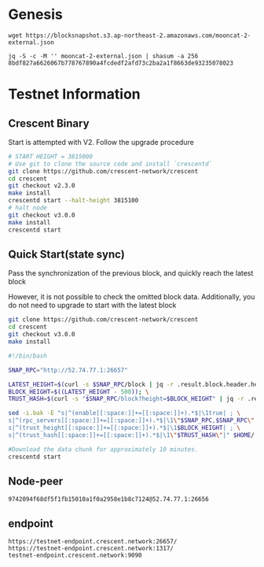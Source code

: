 # Genesis

```
wget https://blocksnapshot.s3.ap-northeast-2.amazonaws.com/mooncat-2-external.json

jq -S -c -M '' mooncat-2-external.json | shasum -a 256
8bdf827a6626067b778767890a4fcdedf2afd73c2ba2a1f8663de93235078023
```

# Testnet Information

## Crescent Binary

Start is attempted with V2. Follow the upgrade procedure
```bash
# START HEIGHT = 3815000
# Use git to clone the source code and install `crescentd`
git clone https://github.com/crescent-network/crescent
cd crescent
git checkout v2.3.0
make install
crescentd start --halt-height 3815100
# halt node
git checkout v3.0.0
make install
crescentd start 
```
## Quick Start(state sync)
Pass the synchronization of the previous block, and quickly reach the latest block

However, it is not possible to check the omitted block data. Additionally, you do not need to upgrade to start with the latest block

```bash
git clone https://github.com/crescent-network/crescent
cd crescent
git checkout v3.0.0
make install

#!/bin/bash

SNAP_RPC="http://52.74.77.1:26657"

LATEST_HEIGHT=$(curl -s $SNAP_RPC/block | jq -r .result.block.header.height); \
BLOCK_HEIGHT=$((LATEST_HEIGHT - 500)); \
TRUST_HASH=$(curl -s "$SNAP_RPC/block?height=$BLOCK_HEIGHT" | jq -r .result.block_id.hash)

sed -i.bak -E "s|^(enable[[:space:]]+=[[:space:]]+).*$|\1true| ; \
s|^(rpc_servers[[:space:]]+=[[:space:]]+).*$|\1\"$SNAP_RPC,$SNAP_RPC\"| ; \
s|^(trust_height[[:space:]]+=[[:space:]]+).*$|\1$BLOCK_HEIGHT| ; \
s|^(trust_hash[[:space:]]+=[[:space:]]+).*$|\1\"$TRUST_HASH\"|" $HOME/.crescent/config/config.toml

#Download the data chunk for approximately 10 minutes.
crescentd start

```

## Node-peer
```
9742094f68df5f1fb15010a1f0a2958e1b8c7124@52.74.77.1:26656
```
## endpoint
```
https://testnet-endpoint.crescent.network:26657/
https://testnet-endpoint.crescent.network:1317/
testnet-endpoint.crescent.network:9090
```
